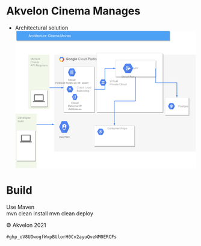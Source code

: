 
Akvelon Cinema Manages
==========================

- Architectural solution  ![alt text](./documentation/Cinema.png?raw=true  "solution")

    
Build
==========================   
    
Use Maven    
  mvn clean install
  mvn clean  deploy
     



© Akvelon 2021


    #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
